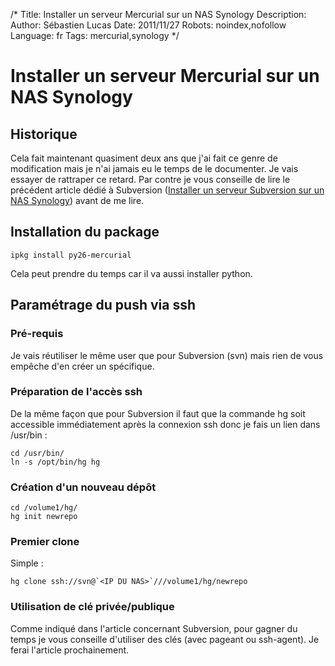 /*
Title: Installer un serveur Mercurial sur un NAS Synology
Description: 
Author: Sébastien Lucas
Date: 2011/11/27
Robots: noindex,nofollow
Language: fr
Tags: mercurial,synology
*/
# Installer un serveur Mercurial sur un NAS Synology

## Historique
Cela fait maintenant quasiment deux ans que j'ai fait ce genre de modification mais je n'ai jamais eu le temps de le documenter. Je vais essayer de rattraper ce retard. Par contre je vous conseille de lire le précédent article dédié à Subversion ([Installer un serveur Subversion sur un NAS Synology](/blog/synology-subversion-ssh)) avant de me lire.

## Installation du package

```
ipkg install py26-mercurial
```
Cela peut prendre du temps car il va aussi installer python.
## Paramétrage du push via ssh

### Pré-requis
Je vais réutiliser le même user que pour Subversion (svn) mais rien de vous empêche d'en créer un spécifique.
### Préparation de l'accès ssh

De la même façon que pour Subversion il faut que la commande hg soit accessible immédiatement après la connexion ssh donc je fais un lien dans /usr/bin :
```
cd /usr/bin/
ln -s /opt/bin/hg hg
```
### Création d'un nouveau dépôt

```
cd /volume1/hg/
hg init newrepo
```
### Premier clone

Simple : 
```
hg clone ssh://svn@`<IP DU NAS>`///volume1/hg/newrepo
```
### Utilisation de clé privée/publique

Comme indiqué dans l'article concernant Subversion, pour gagner du temps je vous conseille d'utiliser des clés (avec pageant ou ssh-agent). Je ferai l'article prochainement.

